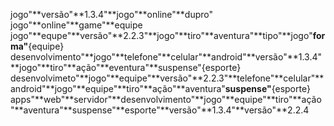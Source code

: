 jogo"**versão"**1.3.4"**jogo"**online"**dupro"
jogo"**online"**game"**equipe
jogo"**equpe"**versão"**2.2.3"**jogo"**tiro"**aventura"**tipo"**jogo"**forma"**{equipe} 
desenvolvimento"**jogo"**telefone"**celular"**android"**versão"**1.3.4"**jogo"**tiro"**ação"**eventura"**suspense"{esporte} 
desenvolvimeto"**jogo"**equipe"**versão"**2.2.3"**telefone"**celular"**android"**jogo"**equipe"**tiro"**ação"**aventura"**suspense"**{esporte}
apps"**web"**servidor"**desenvolvimento"**jogo"**equipe"**tiro"**ação"**aventura"**suspense"**esporte"**versão"**1.3.4"**versão"**2.2.4
